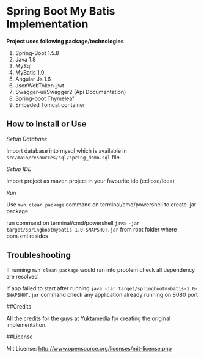 # Spring Boot My Batis Implementation

**Project uses following package/technologies**

1. Spring-Boot 1.5.8
2. Java 1.8
3. MySql
4. MyBatis 1.0
5. Angular Js 1.6
6. JsonWebToken jjwt
7. Swagger-ui/Swagger2 (Api Documentation)
8. Spring-boot Thymeleaf
9. Embeded Tomcat container

## How to Install or Use

*Setup Database*

Import database into mysql which is available in `src/main/resources/sql/spring_demo.sql` file.

*Setup IDE*

Import project as maven project in your favourite ide (eclipse/Idea)

*Run*

Use `mvn clean package` command on terminal/cmd/powershell to create .jar package

run command on terminal/cmd/powershell `java -jar target/springbootmybatis-1.0-SNAPSHOT.jar` from root folder where pom.xml resides

## Troubleshooting

If running `mvn clean package` would ran into problem check all dependency are resolved

If app failed to start after running `java -jar target/springbootmybatis-1.0-SNAPSHOT.jar` command check any application already running on 8080 port

##Credits

All the credits for the guys at Yuktamedia for creating the original implementation.

##License

Mit License: http://www.opensource.org/licenses/mit-license.php
